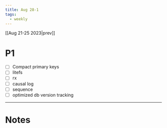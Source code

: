 ```yaml
---
title: Aug 28-1
tags:
  - weekly
---
```

[[Aug 21-25 2023|prev]]
# P1

- [ ] Compact primary keys
- [ ] litefs
- [ ] rx
- [ ] causal log
- [ ] sequence
- [ ] optimized db version tracking

---
# Notes
